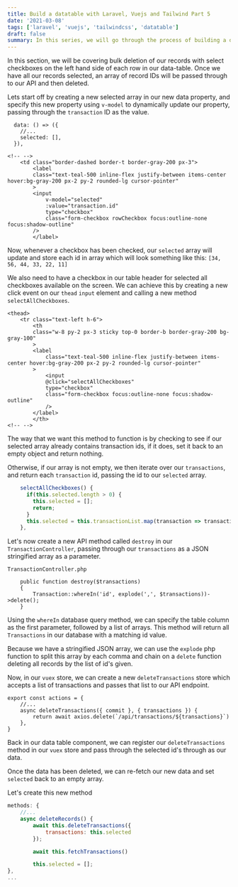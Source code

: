 ```yaml
---
title: Build a datatable with Laravel, Vuejs and Tailwind Part 5
date: '2021-03-08'
tags: ['laravel', 'vuejs', 'tailwindcss', 'datatable']
draft: false
summary: In this series, we will go through the process of building a data-table with VueJS & Laravel. We will be covering a wide range of topics such as performing CRUD operations, searching, sorting and advanced filtering to give you a good base to build upon, improve and modify to meet the requirements of your application.
---
```


In this section, we will be covering bulk deletion of our records with select checkboxes on the left hand side of each row in our data-table. Once we have all our records selected, an array of record IDs will be passed through to our API and then deleted.


Lets start off by creating a new selected array in our new data property, and specify this new property using `v-model` to dynamically update our property, passing through the `transaction` ID as the value.

```javascript{3}
  data: () => ({
    //...
    selected: [],
  }),
```

```html{3}
<!-- -->
    <td class="border-dashed border-t border-gray-200 px-3">
        <label
        class="text-teal-500 inline-flex justify-between items-center hover:bg-gray-200 px-2 py-2 rounded-lg cursor-pointer"
        >
        <input
            v-model="selected"
            :value="transaction.id"
            type="checkbox"
            class="form-checkbox rowCheckbox focus:outline-none focus:shadow-outline"
        />
        </label>
```

Now, whenever a checkbox has been checked, our `selected` array will update and store each id in array which will look something like this:
`[34, 56, 44, 33, 22, 11]`

We also need to have a checkbox in our table header for selected all checkboxes available on the screen. We can achieve this by creating a new click event on our `thead` `input` element and calling a new method `selectAllCheckboxes`.

```html{5}
<thead>
    <tr class="text-left h-6">
        <th
        class="w-8 py-2 px-3 sticky top-0 border-b border-gray-200 bg-gray-100"
        >
        <label
            class="text-teal-500 inline-flex justify-between items-center hover:bg-gray-200 px-2 py-2 rounded-lg cursor-pointer"
        >
            <input
            @click="selectAllCheckboxes"
            type="checkbox"
            class="form-checkbox focus:outline-none focus:shadow-outline"
            />
        </label>
        </th>
<!-- -->
```

The way that we want this method to function is by checking to see if our selected array already contains transaction ids, if it does, set it back to an empty object and return nothing.

Otherwise, if our array is not empty, we then iterate over our `transactions`, and return each `transaction` id, passing the id to our `selected` array.
```javascript
    selectAllCheckboxes() {
      if(this.selected.length > 0) {
        this.selected = [];
        return;
      }
      this.selected = this.transactionList.map(transaction => transaction.id)
    },
```

Let's now create a new API method called `destroy` in our `TransactionController`, passing through our `transactions` as a JSON stringified array as a parameter.

`TransactionController.php`

```php{1-3}
    public function destroy($transactions)
    {
        Transaction::whereIn('id', explode(',', $transactions))->delete();
    }
```

Using the `whereIn` database query method, we can specify the table column as the first parameter, followed by a list of arrays. This method will return all `Transactions` in our database with a matching id value.

Because we have a stringified JSON array, we can use the `explode` php function to split this array by each comma and chain on a `delete` function deleting all records by the list of id's given.


Now, in our `vuex` store, we can create a new `deleteTransactions` store which accepts a list of transactions and passes that list to our API endpoint.

```javascript{3-5}
export const actions = {
    //...
    async deleteTransactions({ commit }, { transactions }) {
        return await axios.delete(`/api/transactions/${transactions}`)
    },
}
```


Back in our data table component, we can register our `deleteTransactions` method in our `vuex` store and pass through the selected id's through as our data.

Once the data has been deleted, we can re-fetch our new data and set `selected` back to an empty array.


Let's create this new method
```javascript
methods: {
    //...
    async deleteRecords() {
        await this.deleteTransactions({
            transactions: this.selected
        });

        await this.fetchTransactions()

        this.selected = [];
},
...
```